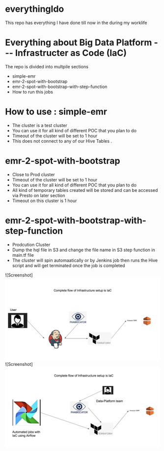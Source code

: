 # everythingIdo
This repo has everything I have done till now in the during my worklife


# Everything about Big Data Platform --- Infrastructer as Code (IaC)



The repo is divided into multpile sections

  - simple-emr 
  - emr-2-spot-with-bootstrap
  - emr-2-spot-with-bootstrap-with-step-function
  - How to run this jobs

# How to use : simple-emr

  - The cluster is a test cluster 
  - You can use it for all kind of different POC that you plan to do 
  - Timeout of the cluster will be set to 1 hour 
  - This does not connect to any of our Hive Tables .

# emr-2-spot-with-bootstrap 
  - Close to Prod cluster 
  - Timeout of the cluster will be set to 1 hour
  - You can use it for all kind of different POC that you plan to do 
  - All kind of temporary tables created will be stored and can be accessed via Presto on later section
  - Timeout on this cluster is 1 hour 
 

# emr-2-spot-with-bootstrap-with-step-function
  - Prodcution Cluster
  - Dump the hql file in S3 and change the file name in S3 step function in main.tf file
  - The cluster will spin automaatically or by Jenkins job then runs the Hive script and will get terminated once the job is completed 
  
![Screenshot]![Screenshot](1.png)
![Screenshot]![Screenshot](2.png)
